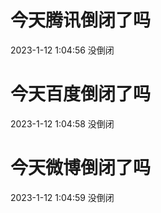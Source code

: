 # 今天腾讯倒闭了吗

2023-1-12 1:04:56 没倒闭

# 今天百度倒闭了吗

2023-1-12 1:04:58 没倒闭

# 今天微博倒闭了吗

2023-1-12 1:04:59 没倒闭

